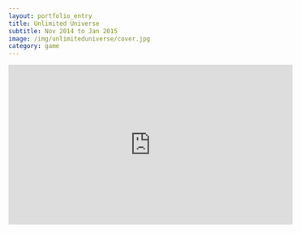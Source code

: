 ```yaml
---
layout: portfolio_entry
title: Unlimited Universe
subtitle: Nov 2014 to Jan 2015
image: /img/unlimiteduniverse/cover.jpg
category: game
---
```


<iframe width="560" height="315" src="https://youtu.be/H8aR2c9y-m4" frameborder="0" allowfullscreen></iframe>
